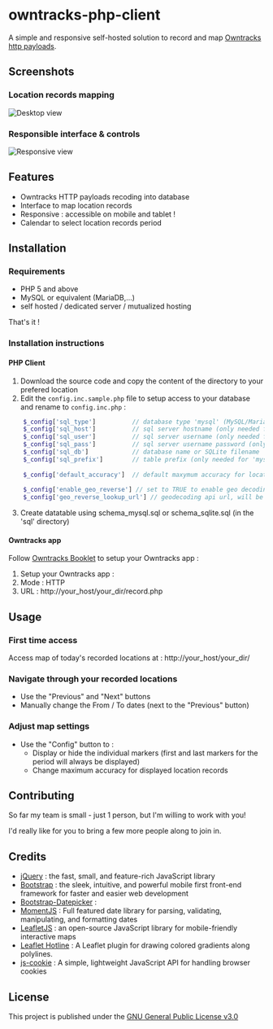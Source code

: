 # owntracks-php-client
A simple and responsive self-hosted solution to record and map [Owntracks](https://owntracks.org/) [http payloads](http://owntracks.org/booklet/tech/http/).

## Screenshots
### Location records mapping
![Desktop view](https://cloud.githubusercontent.com/assets/2725792/23558947/d27e3c2c-0035-11e7-87fa-bb8c929a8e2c.png)

### Responsible interface & controls
![Responsive view](https://cloud.githubusercontent.com/assets/2725792/23558838/5be76e94-0035-11e7-9d39-84f4e9760fb3.png)

## Features
* Owntracks HTTP payloads recoding into database
* Interface to map location records
* Responsive : accessible on mobile and tablet !
* Calendar to select location records period

## Installation
### Requirements
- PHP 5 and above
- MySQL or equivalent (MariaDB,...)
- self hosted / dedicated server / mutualized hosting

That's it !

### Installation instructions
#### PHP Client
1. Download the source code and copy the content of the directory to your prefered location
2. Edit the ```config.inc.sample.php``` file to setup access to your database and rename to ```config.inc.php``` :
```php
	$_config['sql_type']          // database type 'mysql' (MySQL/MariaDB) or 'sqlite'
	$_config['sql_host']          // sql server hostname (only needed for 'mysql')
	$_config['sql_user']          // sql server username (only needed for 'mysql')
	$_config['sql_pass']          // sql server username password (only needed for 'mysql')
	$_config['sql_db']            // database name or SQLite filename
	$_config['sql_prefix']        // table prefix (only needed for 'mysql')
	
	$_config['default_accuracy']  // default maxymum accuracy for location record to be displayed on the map
	
	$_config['enable_geo_reverse'] // set to TRUE to enable geo decoding of location records
	$_config['geo_reverse_lookup_url'] // geodecoding api url, will be appended with lat= & lon= attributes 
```
3. Create datatable using schema_mysql.sql or schema_sqlite.sql (in the 'sql' directory)

#### Owntracks app
Follow [Owntracks Booklet](http://owntracks.org/booklet/features/settings/) to setup your Owntracks app :

1. Setup your Owntracks app :
  1. Mode : HTTP
  2. URL : http://your_host/your_dir/record.php
  
## Usage
### First time access
Access map of today's recorded locations at : http://your_host/your_dir/

### Navigate through your recorded locations
* Use the "Previous" and "Next" buttons
* Manually change the From / To dates (next to the "Previous" button)

### Adjust map settings
* Use the "Config" button to :
  * Display or hide the individual markers (first and last markers for the period will always be displayed)
  * Change maximum accuracy for displayed location records

## Contributing
So far my team is small - just 1 person, but I'm willing to work with you!

I'd really like for you to bring a few more people along to join in.

## Credits
* [jQuery](https://jquery.com/) : the fast, small, and feature-rich JavaScript library
* [Bootstrap](http://getbootstrap.com/) : the sleek, intuitive, and powerful mobile first front-end framework for faster and easier web development
* [Bootstrap-Datepicker](https://eonasdan.github.io/bootstrap-datetimepicker/) : 
* [MomentJS](https://momentjs.com/) : Full featured date library for parsing, validating, manipulating, and formatting dates
* [LeafletJS](http://leafletjs.com/) : an open-source JavaScript library for mobile-friendly interactive maps
* [Leaflet Hotline](https://iosphere.github.io/Leaflet.hotline/) : A Leaflet plugin for drawing colored gradients along polylines.
* [js-cookie](https://github.com/js-cookie/js-cookie) : A simple, lightweight JavaScript API for handling browser cookies

## License
This project is published under the [GNU General Public License v3.0](https://choosealicense.com/licenses/gpl-3.0/)
